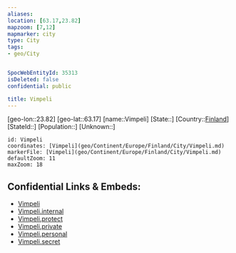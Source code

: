 ```yaml
---
aliases: 
location: [63.17,23.82]
mapzoom: [7,12] 
mapmarker: city 
type: City
tags:
- geo/City


SpocWebEntityId: 35313
isDeleted: false
confidential: public

title: Vimpeli
---
```

[geo-lon::23.82]
[geo-lat::63.17]
[name::Vimpeli]
[State::]
[Country::[Finland](geo/Continent/Europe/Finland.md)]
[StateId::]
[Population::]
[Unknown::]


```leaflet
id: Vimpeli
coordinates: [Vimpeli](geo/Continent/Europe/Finland/City/Vimpeli.md)
markerFile: [Vimpeli](geo/Continent/Europe/Finland/City/Vimpeli.md)
defaultZoom: 11 
maxZoom: 18
```


## Confidential Links & Embeds: 
- [Vimpeli](../../../../../../_public/geo/Continent/Europe/Finland/City/Vimpeli.md) 
- [Vimpeli.internal](../../../../../../_internal/geo/Continent/Europe/Finland/City/Vimpeli.internal.md) 
- [Vimpeli.protect](../../../../../../_protect/geo/Continent/Europe/Finland/City/Vimpeli.protect.md) 
- [Vimpeli.private](../../../../../../_private/geo/Continent/Europe/Finland/City/Vimpeli.private.md) 
- [Vimpeli.personal](../../../../../../_personal/geo/Continent/Europe/Finland/City/Vimpeli.personal.md) 
- [Vimpeli.secret](../../../../../../_secret/geo/Continent/Europe/Finland/City/Vimpeli.secret.md) 
